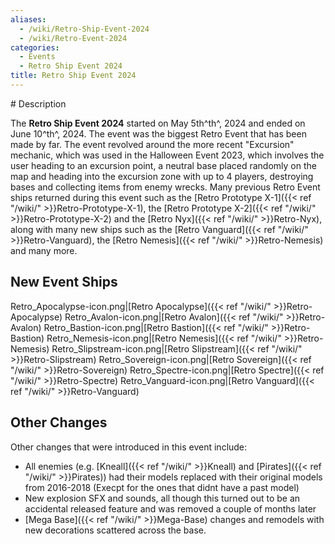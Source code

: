 ```yaml
---
aliases:
  - /wiki/Retro-Ship-Event-2024
  - /wiki/Retro-Event-2024
categories:
  - Events
  - Retro Ship Event 2024
title: Retro Ship Event 2024
---
```


<div class="TDiv">
# Description

The **Retro Ship Event 2024** started on May 5th^th^, 2024 and ended on June 10^th^, 2024. The event was the biggest Retro Event that has been made by far. The event revolved around the more recent "Excursion" mechanic, which was used in the Halloween Event 2023, which involves the user heading to an excursion point, a neutral base placed randomly on the map and heading into the excursion zone with up to 4 players, destroying bases and collecting items from enemy wrecks. Many previous Retro Event ships returned during this event such as the [Retro Prototype X-1]({{< ref "/wiki/" >}}Retro-Prototype-X-1), the [Retro Prototype X-2]({{< ref "/wiki/" >}}Retro-Prototype-X-2) and the [Retro Nyx]({{< ref "/wiki/" >}}Retro-Nyx), along with many new ships such as the [Retro Vanguard]({{< ref "/wiki/" >}}Retro-Vanguard), the [Retro Nemesis]({{< ref "/wiki/" >}}Retro-Nemesis) and many more.

## New Event Ships

Retro_Apocalypse-icon.png|[Retro Apocalypse]({{< ref "/wiki/" >}}Retro-Apocalypse) Retro_Avalon-icon.png|[Retro Avalon]({{< ref "/wiki/" >}}Retro-Avalon) Retro_Bastion-icon.png|[Retro Bastion]({{< ref "/wiki/" >}}Retro-Bastion) Retro_Nemesis-icon.png|[Retro Nemesis]({{< ref "/wiki/" >}}Retro-Nemesis) Retro_Slipstream-icon.png|[Retro Slipstream]({{< ref "/wiki/" >}}Retro-Slipstream) Retro_Sovereign-icon.png|[Retro Sovereign]({{< ref "/wiki/" >}}Retro-Sovereign) Retro_Spectre-icon.png|[Retro Spectre]({{< ref "/wiki/" >}}Retro-Spectre) Retro_Vanguard-icon.png|[Retro Vanguard]({{< ref "/wiki/" >}}Retro-Vanguard)

## Other Changes

Other changes that were introduced in this event include:

- All enemies (e.g. [Kneall]({{< ref "/wiki/" >}}Kneall) and [Pirates]({{< ref "/wiki/" >}}Pirates)) had their models replaced with their original models from 2016-2018 (Execpt for the ones that didnt have a past model)
- New explosion SFX and sounds, all though this turned out to be an accidental released feature and was removed a couple of months later
- [Mega Base]({{< ref "/wiki/" >}}Mega-Base) changes and remodels with new decorations scattered across the base.
  </div>
